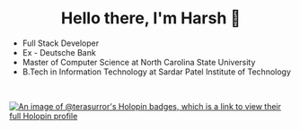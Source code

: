 <p>
  <h1 align="center"><b>Hello there, I'm Harsh 👋</b></h1>
</p>

- Full Stack Developer
- Ex - Deutsche Bank
- Master of Computer Science at North Carolina State University
- B.Tech in Information Technology at Sardar Patel Institute of Technology

<br>

[![An image of @terasurror's Holopin badges, which is a link to view their full Holopin profile](https://holopin.me/terasurror)](https://holopin.io/@terasurror)
